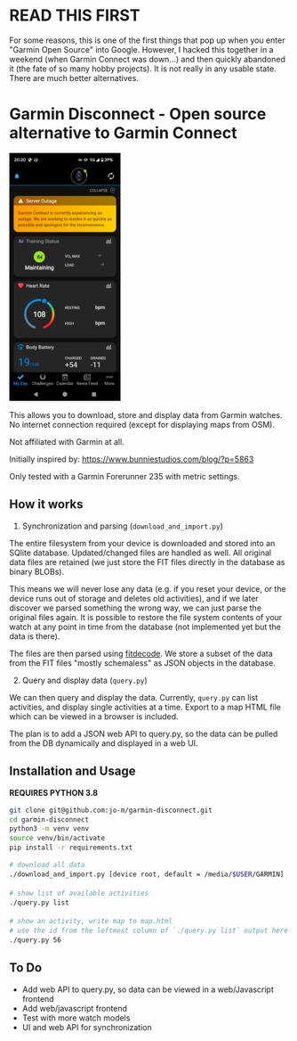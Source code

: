 # READ THIS FIRST

For some reasons, this is one of the first things that pop up when you enter "Garmin Open Source" into Google.
However, I hacked this together in a weekend (when Garmin Connect was down...) and then quickly abandoned it (the fate of so many hobby projects).
It is not really in any usable state. There are much better alternatives.

# Garmin Disconnect - Open source alternative to Garmin Connect

<img src="motivation.png" width="200">

This allows you to download, store and display data from Garmin watches.
No internet connection required (except for displaying maps from OSM).

Not affiliated with Garmin at all.

Initially inspired by: <https://www.bunniestudios.com/blog/?p=5863>

Only tested with a Garmin Forerunner 235 with metric settings.

## How it works

1. Synchronization and parsing (`download_and_import.py`)

The entire filesystem from your device is downloaded and stored into an SQlite database.
Updated/changed files are handled as well. All original data files are retained (we just
store the FIT files directly in the database as binary BLOBs).

This means we will never lose any data (e.g. if you reset your device, or the device runs out
of storage and deletes old activities), and if we later discover we parsed something the
wrong way, we can just parse the original files again.
It is possible to restore the file system contents of your watch at any point in time from the
database (not implemented yet but the data is there).

The files are then parsed using [fitdecode](https://github.com/polyvertex/fitdecode).
We store a subset of the data from the FIT files "mostly schemaless" as JSON
objects in the database.

2. Query and display data (`query.py`)

We can then query and display the data.
Currently, `query.py` can list activities, and display single activities at a time.
Export to a map HTML file which can be viewed in a browser is included.

The plan is to add a JSON web API to query.py, so the data can be pulled
from the DB dynamically and displayed in a web UI.

## Installation and Usage

**REQUIRES PYTHON 3.8**

```bash
git clone git@github.com:jo-m/garmin-disconnect.git
cd garmin-disconnect
python3 -m venv venv
source venv/bin/activate
pip install -r requirements.txt
```

```bash
# download all data
./download_and_import.py [device root, default = /media/$USER/GARMIN]

# show list of available activities
./query.py list

# show an activity, write map to map.html
# use the id from the leftmost column of `./query.py list` output here
./query.py 56
```

## To Do
* Add web API to query.py, so data can be viewed in a web/Javascript frontend
* Add web/javascript frontend
* Test with more watch models
* UI and web API for synchronization
